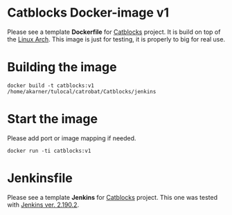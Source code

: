 # Catblocks Docker-image v1

Please see a template **Dockerfile** for [Catblocks](https://github.com/Catrobat/Catblocks) project.
It is build on top of the [Linux Arch](https://www.archlinux.org/).
This image is just for testing, it is properly to big for real use.
 
# Building the image
```
docker build -t catblocks:v1 /home/akarner/tulocal/catrobat/Catblocks/jenkins
```

# Start the image
Please add port or image mapping if needed.
```
docker run -ti catblocks:v1
```

# Jenkinsfile
Please see a template **Jenkins** for [Catblocks](https://github.com/Catrobat/Catblocks) project.
This one was tested with [Jenkins ver. 2.190.2](https://jenkins.io/).